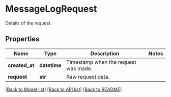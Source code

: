 # MessageLogRequest

Details of the request.
## Properties
Name | Type | Description | Notes
------------ | ------------- | ------------- | -------------
**created_at** | **datetime** | Timestamp when the request was made. | 
**request** | **str** | Raw request data. | 

[[Back to Model list]](../README.md#documentation-for-models) [[Back to API list]](../README.md#documentation-for-api-endpoints) [[Back to README]](../README.md)


